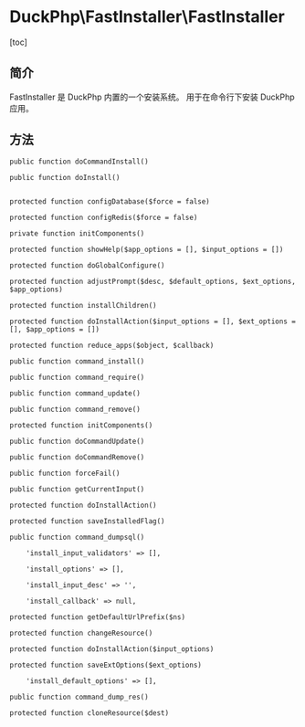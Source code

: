 # DuckPhp\FastInstaller\FastInstaller

[toc]

## 简介
FastInstaller 是 DuckPhp 内置的一个安装系统。
用于在命令行下安装 DuckPhp 应用。


## 方法
    public function doCommandInstall()

    public function doInstall()


    protected function configDatabase($force = false)

    protected function configRedis($force = false)

    private function initComponents()

    protected function showHelp($app_options = [], $input_options = [])

    protected function doGlobalConfigure()

    protected function adjustPrompt($desc, $default_options, $ext_options, $app_options)

    protected function installChildren()

    protected function doInstallAction($input_options = [], $ext_options = [], $app_options = [])

    protected function reduce_apps($object, $callback)

    public function command_install()

    public function command_require()

    public function command_update()

    public function command_remove()

    protected function initComponents()

    public function doCommandUpdate()

    public function doCommandRemove()

    public function forceFail()

    public function getCurrentInput()

    protected function doInstallAction()

    protected function saveInstalledFlag()

    public function command_dumpsql()

        'install_input_validators' => [],

        'install_options' => [],

        'install_input_desc' => '',

        'install_callback' => null,

    protected function getDefaultUrlPrefix($ns)

    protected function changeResource()

    protected function doInstallAction($input_options)

    protected function saveExtOptions($ext_options)

        'install_default_options' => [],

    public function command_dump_res()

    protected function cloneResource($dest)

